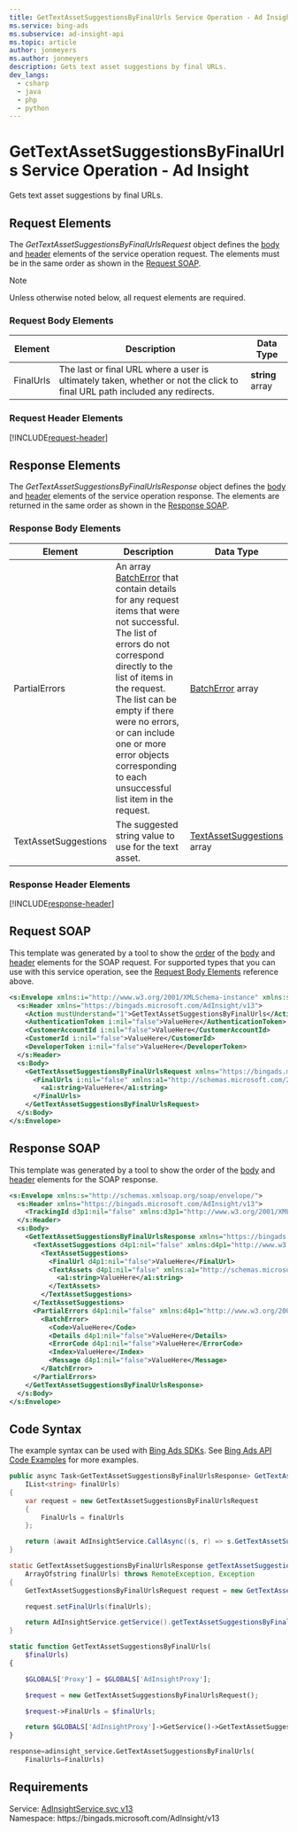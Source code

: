 ```yaml
---
title: GetTextAssetSuggestionsByFinalUrls Service Operation - Ad Insight
ms.service: bing-ads
ms.subservice: ad-insight-api
ms.topic: article
author: jonmeyers
ms.author: jonmeyers
description: Gets text asset suggestions by final URLs.
dev_langs: 
  - csharp
  - java
  - php
  - python
---
```

# GetTextAssetSuggestionsByFinalUrls Service Operation - Ad Insight
Gets text asset suggestions by final URLs.

## <a name="request"></a>Request Elements
The *GetTextAssetSuggestionsByFinalUrlsRequest* object defines the [body](#request-body) and [header](#request-header) elements of the service operation request. The elements must be in the same order as shown in the [Request SOAP](#request-soap). 

> [!NOTE]
> Unless otherwise noted below, all request elements are required.

### <a name="request-body"></a>Request Body Elements

|Element|Description|Data Type|
|-----------|---------------|-------------|
|<a name="finalurls"></a>FinalUrls|The last or final URL where a user is ultimately taken, whether or not the click to final URL path included any redirects.|**string** array|

### <a name="request-header"></a>Request Header Elements
[!INCLUDE[request-header](./includes/request-header.md)]

## <a name="response"></a>Response Elements
The *GetTextAssetSuggestionsByFinalUrlsResponse* object defines the [body](#response-body) and [header](#response-header) elements of the service operation response. The elements are returned in the same order as shown in the [Response SOAP](#response-soap).

### <a name="response-body"></a>Response Body Elements

|Element|Description|Data Type|
|-----------|---------------|-------------|
|<a name="partialerrors"></a>PartialErrors|An array [BatchError](batcherror.md) that contain details for any request items that were not successful. <br>The list of errors do not correspond directly to the list of items in the request. The list can be empty if there were no errors, or can include one or more error objects corresponding to each unsuccessful list item in the request.|[BatchError](batcherror.md) array|
|<a name="textassetsuggestions"></a>TextAssetSuggestions|The suggested string value to use for the text asset.|[TextAssetSuggestions](textassetsuggestions.md) array|

### <a name="response-header"></a>Response Header Elements
[!INCLUDE[response-header](./includes/response-header.md)]

## <a name="request-soap"></a>Request SOAP
This template was generated by a tool to show the [order](../guides/services-protocol.md#element-order) of the [body](#request-body) and [header](#request-header) elements for the SOAP request. For supported types that you can use with this service operation, see the [Request Body Elements](#request-body) reference above.

```xml
<s:Envelope xmlns:i="http://www.w3.org/2001/XMLSchema-instance" xmlns:s="http://schemas.xmlsoap.org/soap/envelope/">
  <s:Header xmlns="https://bingads.microsoft.com/AdInsight/v13">
    <Action mustUnderstand="1">GetTextAssetSuggestionsByFinalUrls</Action>
    <AuthenticationToken i:nil="false">ValueHere</AuthenticationToken>
    <CustomerAccountId i:nil="false">ValueHere</CustomerAccountId>
    <CustomerId i:nil="false">ValueHere</CustomerId>
    <DeveloperToken i:nil="false">ValueHere</DeveloperToken>
  </s:Header>
  <s:Body>
    <GetTextAssetSuggestionsByFinalUrlsRequest xmlns="https://bingads.microsoft.com/AdInsight/v13">
      <FinalUrls i:nil="false" xmlns:a1="http://schemas.microsoft.com/2003/10/Serialization/Arrays">
        <a1:string>ValueHere</a1:string>
      </FinalUrls>
    </GetTextAssetSuggestionsByFinalUrlsRequest>
  </s:Body>
</s:Envelope>
```

## <a name="response-soap"></a>Response SOAP
This template was generated by a tool to show the order of the [body](#response-body) and [header](#response-header) elements for the SOAP response.

```xml
<s:Envelope xmlns:s="http://schemas.xmlsoap.org/soap/envelope/">
  <s:Header xmlns="https://bingads.microsoft.com/AdInsight/v13">
    <TrackingId d3p1:nil="false" xmlns:d3p1="http://www.w3.org/2001/XMLSchema-instance">ValueHere</TrackingId>
  </s:Header>
  <s:Body>
    <GetTextAssetSuggestionsByFinalUrlsResponse xmlns="https://bingads.microsoft.com/AdInsight/v13">
      <TextAssetSuggestions d4p1:nil="false" xmlns:d4p1="http://www.w3.org/2001/XMLSchema-instance">
        <TextAssetSuggestions>
          <FinalUrl d4p1:nil="false">ValueHere</FinalUrl>
          <TextAssets d4p1:nil="false" xmlns:a1="http://schemas.microsoft.com/2003/10/Serialization/Arrays">
            <a1:string>ValueHere</a1:string>
          </TextAssets>
        </TextAssetSuggestions>
      </TextAssetSuggestions>
      <PartialErrors d4p1:nil="false" xmlns:d4p1="http://www.w3.org/2001/XMLSchema-instance">
        <BatchError>
          <Code>ValueHere</Code>
          <Details d4p1:nil="false">ValueHere</Details>
          <ErrorCode d4p1:nil="false">ValueHere</ErrorCode>
          <Index>ValueHere</Index>
          <Message d4p1:nil="false">ValueHere</Message>
        </BatchError>
      </PartialErrors>
    </GetTextAssetSuggestionsByFinalUrlsResponse>
  </s:Body>
</s:Envelope>
```

## <a name="example"></a>Code Syntax
The example syntax can be used with [Bing Ads SDKs](../guides/client-libraries.md). See [Bing Ads API Code Examples](../guides/code-examples.md) for more examples.
```csharp
public async Task<GetTextAssetSuggestionsByFinalUrlsResponse> GetTextAssetSuggestionsByFinalUrlsAsync(
	IList<string> finalUrls)
{
	var request = new GetTextAssetSuggestionsByFinalUrlsRequest
	{
		FinalUrls = finalUrls
	};

	return (await AdInsightService.CallAsync((s, r) => s.GetTextAssetSuggestionsByFinalUrlsAsync(r), request));
}
```
```java
static GetTextAssetSuggestionsByFinalUrlsResponse getTextAssetSuggestionsByFinalUrls(
	ArrayOfstring finalUrls) throws RemoteException, Exception
{
	GetTextAssetSuggestionsByFinalUrlsRequest request = new GetTextAssetSuggestionsByFinalUrlsRequest();

	request.setFinalUrls(finalUrls);

	return AdInsightService.getService().getTextAssetSuggestionsByFinalUrls(request);
}
```
```php
static function GetTextAssetSuggestionsByFinalUrls(
	$finalUrls)
{

	$GLOBALS['Proxy'] = $GLOBALS['AdInsightProxy'];

	$request = new GetTextAssetSuggestionsByFinalUrlsRequest();

	$request->FinalUrls = $finalUrls;

	return $GLOBALS['AdInsightProxy']->GetService()->GetTextAssetSuggestionsByFinalUrls($request);
}
```
```python
response=adinsight_service.GetTextAssetSuggestionsByFinalUrls(
	FinalUrls=FinalUrls)
```

## Requirements
Service: [AdInsightService.svc v13](https://adinsight.api.bingads.microsoft.com/Api/Advertiser/AdInsight/v13/AdInsightService.svc)  
Namespace: https\://bingads.microsoft.com/AdInsight/v13  

